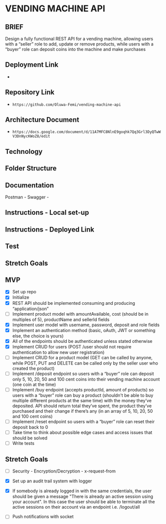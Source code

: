 # VENDING MACHINE API

## BRIEF
Design a fully functional REST API for a vending machine, allowing users with a “seller” role to add, update or remove products, while users with a “buyer” role can deposit coins into the machine and make purchases

## Deployment Link
- 

## Repository Link
- `https://github.com/Oluwa-Femi/vending-machine-api`

## Architecture Document
- `https://docs.google.com/document/d/11A7MFC8NlnE9goqhk7Qq3Grl3DyQTwWV3DnNycKWoZ8/edit`

## Technology


## Folder Structure

## Documentation
Postman -
Swagger - 

## Instructions - Local set-up

## Instructions - Deployed Link

## Test

## Stretch Goals

## MVP
- [x] Set up repo
- [x] Initialize
- [x] REST API should be implemented consuming and producing “application/json”
- [ ] Implement product model with amountAvailable, cost (should be in multiples of 5), productName and sellerId fields
- [x] Implement user model with username, password, deposit and role fields
- [x] Implement an authentication method (basic, oAuth, JWT or something else, the choice is yours)
- [x] All of the endpoints should be authenticated unless stated otherwise
- [x] Implement CRUD for users (POST /user should not require authentication to allow new user registration)
- [ ] Implement CRUD for a product model (GET can be called by anyone, while POST, PUT and DELETE can be called only by the seller user who created the product)
- [ ] Implement /deposit endpoint so users with a “buyer” role can deposit only 5, 10, 20, 50 and 100 cent coins into their vending machine account (one coin at the time)
- [ ] Implement /buy endpoint (accepts productId, amount of products) so users with a “buyer” role can buy a product (shouldn't be able to buy multiple different products at the same time) with the money they’ve deposited. API should return total they’ve spent, the product they’ve purchased and their change if there’s any (in an array of 5, 10, 20, 50 and 100 cent coins)
- [ ] Implement /reset endpoint so users with a “buyer” role can reset their deposit back to 0
- [ ] Take time to think about possible edge cases and access issues that should be solved
- [ ] Write tests

## Stretch Goals
- [ ] Security - Encryption/Decryption - x-request-from
- [x] Set up an audit trail system with logger
- [x] If somebody is already logged in with the same credentials, the user should be given a message "There is already an active session using your account". In this case the user should be able to terminate all the active sessions on their account via an endpoint i.e. /logout/all
- [ ] Push notifications with socket


